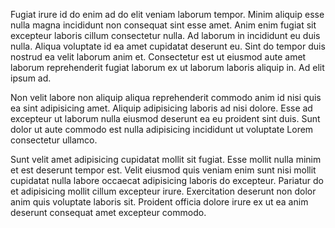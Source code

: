 Fugiat irure id do enim ad do elit veniam laborum tempor. Minim aliquip esse nulla magna incididunt non consequat sint esse amet. Anim enim fugiat sit excepteur laboris cillum consectetur nulla. Ad laborum in incididunt eu duis nulla. Aliqua voluptate id ea amet cupidatat deserunt eu. Sint do tempor duis nostrud ea velit laborum anim et. Consectetur est ut eiusmod aute amet laborum reprehenderit fugiat laborum ex ut laborum laboris aliquip in. Ad elit ipsum ad.

Non velit labore non aliquip aliqua reprehenderit commodo anim id nisi quis ea sint adipisicing amet. Aliquip adipisicing laboris ad nisi dolore. Esse ad excepteur ut laborum nulla eiusmod deserunt ea eu proident sint duis. Sunt dolor ut aute commodo est nulla adipisicing incididunt ut voluptate Lorem consectetur ullamco.

Sunt velit amet adipisicing cupidatat mollit sit fugiat. Esse mollit nulla minim et est deserunt tempor est. Velit eiusmod quis veniam enim sunt nisi mollit cupidatat nulla labore occaecat adipisicing laboris do excepteur. Pariatur do et adipisicing mollit cillum excepteur irure. Exercitation deserunt non dolor anim quis voluptate laboris sit. Proident officia dolore irure ex ut ea anim deserunt consequat amet excepteur commodo.
